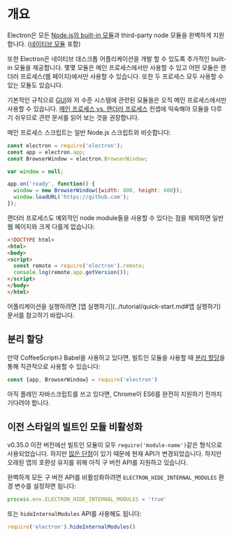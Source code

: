 # 개요

Electron은 모든 [Node.js의 built-in 모듈](http://nodejs.org/api/)과 third-party
node 모듈을 완벽하게 지원합니다. ([네이티브 모듈](../tutorial/using-native-node-modules.md)
포함)

또한 Electron은 네이티브 데스크톱 어플리케이션을 개발 할 수 있도록 추가적인 built-in
모듈을 제공합니다. 몇몇 모듈은 메인 프로세스에서만 사용할 수 있고 어떤 모듈은 랜더러
프로세스(웹 페이지)에서만 사용할 수 있습니다. 또한 두 프로세스 모두 사용할 수 있는
모듈도 있습니다.

기본적인 규칙으로 [GUI][gui]와 저 수준 시스템에 관련된 모듈들은 오직 메인
프로세스에서만 사용할 수 있습니다. [메인 프로세스 vs. 랜더러 프로세스](../tutorial/quick-start.md#메인-프로세스)
컨셉에 익숙해야 모듈을 다루기 쉬우므로 관련 문서를 읽어 보는 것을 권장합니다.

메인 프로세스 스크립트는 일반 Node.js 스크립트와 비슷합니다:

```javascript
const electron = require('electron');
const app = electron.app;
const BrowserWindow = electron.BrowserWindow;

var window = null;

app.on('ready', function() {
  window = new BrowserWindow({width: 800, height: 600});
  window.loadURL('https://github.com');
});
```

랜더러 프로세스도 예외적인 node module들을 사용할 수 있다는 점을 제외하면 일반 웹
페이지와 크게 다를게 없습니다:

```html
<!DOCTYPE html>
<html>
<body>
<script>
  const remote = require('electron').remote;
  console.log(remote.app.getVersion());
</script>
</body>
</html>
```

어플리케이션을 실행하려면 [앱 실행하기](../tutorial/quick-start.md#앱 실행하기)
문서를 참고하기 바랍니다.

## 분리 할당

만약 CoffeeScript나 Babel을 사용하고 있다면, 빌트인 모듈을 사용할 때
[분리 할당][destructuring-assignment]을 통해 직관적으로 사용할 수 있습니다:

```javascript
const {app, BrowserWindow} = require('electron')
```

아직 플레인 자바스크립트를 쓰고 있다면, Chrome이 ES6를 완전히 지원하기 전까지 기다려야
합니다.

## 이전 스타일의 빌트인 모듈 비활성화

v0.35.0 이전 버전에선 빌트인 모듈이 모두 `require('module-name')`같은 형식으로
사용되었습니다. 하지만 [많은 단점][issue-387]이 있기 때문에 현재 API가 변경되었습니다.
하지만 오래된 앱의 호환성 유지를 위해 아직 구 버전 API를 지원하고 있습니다.

완벽하게 모든 구 버전 API를 비활성화하려면 `ELECTRON_HIDE_INTERNAL_MODULES` 환경
변수를 설정하면 됩니다:

```javascript
process.env.ELECTRON_HIDE_INTERNAL_MODULES = 'true'
```

또는 `hideInternalModules` API를 사용해도 됩니다:

```javascript
require('electron').hideInternalModules()
```

[gui]: https://en.wikipedia.org/wiki/Graphical_user_interface
[destructuring-assignment]: https://developer.mozilla.org/ko/docs/Web/JavaScript/Reference/Operators/Destructuring_assignment
[issue-387]: https://github.com/electron/electron/issues/387

